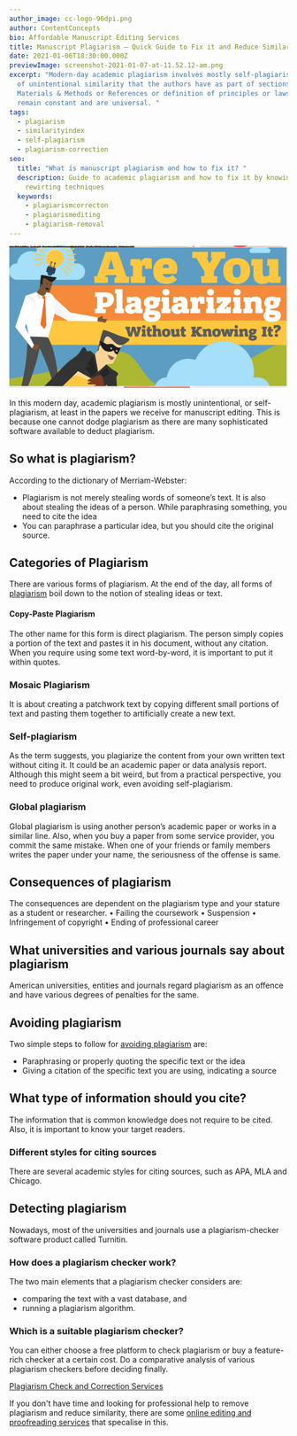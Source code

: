 ```yaml
---
author_image: cc-logo-96dpi.png
author: ContentConcepts
bio: Affordable Manuscript Editing Services
title: Manuscript Plagiarism – Quick Guide to Fix it and Reduce Similarity Index
date: 2021-01-06T18:30:00.000Z
previewImage: screenshot-2021-01-07-at-11.52.12-am.png
excerpt: "Modern-day academic plagiarism involves mostly self-plagiarism - a lot
  of unintentional similarity that the authors have as part of sections such as
  Materials & Methods or References or definition of principles or laws that
  remain constant and are universal. "
tags:
  - plagiarism
  - similarityindex
  - self-plagiarism
  - plagiarism-correction
seo:
  title: "What is manuscript plagiarism and how to fix it? "
  description: Guide to academic plagiarism and how to fix it by knowing the
    rewirting techniques
  keywords:
    - plagiarismcorrecton
    - plagiarismediting
    - plagiarism-removal
---
```



![Plagiarism Guide](screenshot-2021-01-07-at-11.52.12-am.png "Guide to fixing plagiarism and reducing similarity index")



In this modern day, academic plagiarism is mostly unintentional, or self-plagiarism, at least in the papers we receive for manuscript editing. This is because one cannot dodge plagiarism as there are many sophisticated software available to  deduct plagiarism. 

## So what is plagiarism?

 According to the dictionary of Merriam-Webster:

* Plagiarism is not merely stealing words of someone’s text. It is also about stealing the ideas of a person. While paraphrasing something, you need to cite the idea 
* You can paraphrase a particular idea, but you should cite the original source.

## Categories of Plagiarism

There are various forms of plagiarism. At the end of the day, all forms of [plagiarism](https://contentconcepts.in/services/plagiarism_check/plagiarism_editing) boil down to the notion of stealing ideas or text. 

#### Copy-Paste Plagiarism

The other name for this form is direct plagiarism. The person simply copies a portion of the text and pastes it in his document, without any citation. When you require using some text word-by-word, it is important to put it within quotes. 

### Mosaic Plagiarism

It is about creating a patchwork text by copying different small portions of text and pasting them together to artificially create a new text. 

### Self-plagiarism

As the term suggests, you plagiarize the content from your own written text without citing it. It could be an academic paper or data analysis report. Although this might seem a bit weird, but from a practical perspective, you need to produce original work, even avoiding self-plagiarism. 

### Global plagiarism

Global plagiarism is using another person’s academic paper or works in a similar line. Also, when you buy a paper from some service provider, you commit the same mistake. When one of your friends or family members writes the paper under your name, the seriousness of the offense is same. 

## Consequences of plagiarism

The consequences are dependent on the plagiarism type and your stature as a student or researcher. 
•	Failing the coursework 
•	Suspension
•	Infringement of copyright
•	Ending of professional career 

## What universities and various journals say about plagiarism

American universities, entities and journals regard plagiarism as an offence and have various degrees of penalties for the same. 

## Avoiding plagiarism

Two simple steps to follow for [avoiding plagiarism](https://contentconcepts.in/services/plagiarism_check) are:

* Paraphrasing or properly quoting the specific text or the idea
* Giving a citation of the specific text you are using, indicating a source 

## What type of information should you cite?

The information that is common knowledge does not require to be cited. Also, it is important to know your target readers. 

### Different styles for citing sources

There are several academic styles for citing sources, such as APA, MLA and Chicago. 

## Detecting plagiarism

Nowadays, most of the universities and journals use a plagiarism-checker software product called Turnitin. 

### How does a plagiarism checker work?

The two main elements that a plagiarism checker considers are:

* comparing the text with a vast database, and
*  running a plagiarism algorithm. 

### Which is a suitable plagiarism checker?

You can either choose a free platform to check plagiarism or buy a feature-rich checker at a certain cost. Do a comparative analysis of various plagiarism checkers before deciding finally.

[Plagiarism Check and Correction Services](https://contentconcepts.in/services/plagiarism_correction/)

If you don't have time and looking for professional help to remove plagiarism and reduce similarity, there are some [online editing and proofreading services](https://contentconcepts.in/services/academic_editing/manuscript_editing) that specalise in this.